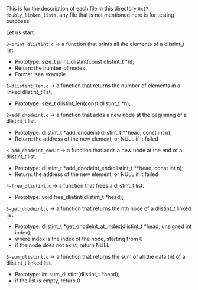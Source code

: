 This is for the description of each file in this directory `0x17-doubly_linked_lists`.
any file that is not mentioned here is for testing purposes.

Let us start:


`0-print_dlistint.c` -> a function that prints all the elements of a dlistint_t list.
- Prototype: size_t print_dlistint(const dlistint_t *h);
- Return: the number of nodes
- Format: see example


`1-dlistint_len.c` -> a function that returns the number of elements in a linked dlistint_t list.
- Prototype: size_t dlistint_len(const dlistint_t *h);


`2-add_dnodeint.c` -> a function that adds a new node at the beginning of a dlistint_t list.
- Prototype: dlistint_t *add_dnodeint(dlistint_t **head, const int n);
- Return: the address of the new element, or NULL if it failed


`3-add_dnodeint_end.c` -> a function that adds a new node at the end of a dlistint_t list.
- Prototype: dlistint_t *add_dnodeint_end(dlistint_t **head, const int n);
- Return: the address of the new element, or NULL if it failed


`4-free_dlistint.c` -> a function that frees a dlistint_t list.
- Prototype: void free_dlistint(dlistint_t *head);


`5-get_dnodeint.c` -> a function that returns the nth node of a dlistint_t linked list.
- Prototype: dlistint_t *get_dnodeint_at_index(dlistint_t *head, unsigned int index);
- where index is the index of the node, starting from 0
- if the node does not exist, return NULL


`6-sum_dlistint.c` -> a function that returns the sum of all the data (n) of a dlistint_t linked list.
- Prototype: int sum_dlistint(dlistint_t *head);
- if the list is empty, return 0


